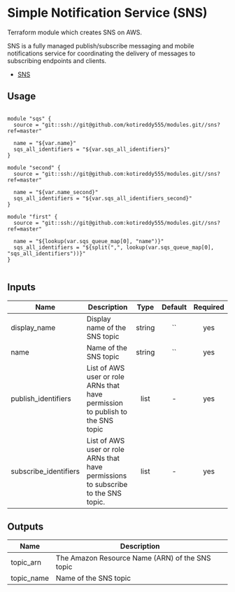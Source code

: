  # Simple Notification Service (SNS)

Terraform module which creates SNS on AWS.

 SNS is a fully managed publish/subscribe messaging and mobile notifications service for coordinating the delivery of messages to subscribing endpoints and clients.
* [SNS](https://www.terraform.io/docs/providers/aws/r/sns_topic_policy.html)

<!-- BEGINNING OF PRE-COMMIT-TERRAFORM DOCS HOOK -->
## Usage

```hcl

module "sqs" {
  source = "git::ssh://git@github.com/kotireddy555/modules.git//sns?ref=master"

  name = "${var.name}"
  sqs_all_identifiers = "${var.sqs_all_identifiers}"
}

module "second" {
  source = "git::ssh://git@github.com:kotireddy555/modules.git//sns?ref=master"

  name = "${var.name_second}"
  sqs_all_identifiers = "${var.sqs_all_identifiers_second}"
}

module "first" {
  source = "git::ssh://git@github.com:kotireddy555/modules.git//sns?ref=master"

  name = "${lookup(var.sqs_queue_map[0], "name")}"
  sqs_all_identifiers = "${split(",", lookup(var.sqs_queue_map[0], "sqs_all_identifiers"))}"
}


```



## Inputs

| Name | Description | Type | Default | Required |
|------|-------------|:----:|:-----:|:-----:|
| display_name | Display name of the SNS topic  | string | `` | yes |
| name | Name of the SNS topic | string | `` | yes | 
| publish_identifiers | List of AWS user or role ARNs that have permission to publish to the SNS topic | list | - | yes |
| subscribe_identifiers | List of AWS user or role ARNs that have permissions to subscribe to the SNS topic. | list | - | yes |



## Outputs

| Name | Description |
|------|-------------|
| topic_arn | The Amazon Resource Name (ARN) of the SNS topic |
| topic_name | Name of the SNS topic |


<!-- END OF PRE-COMMIT-TERRAFORM DOCS HOOK -->

